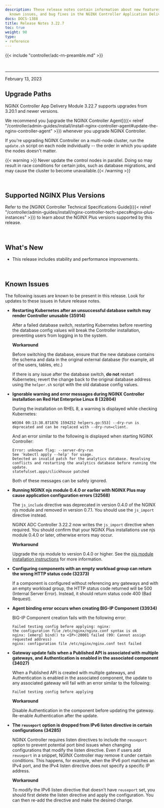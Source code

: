 ```yaml
---
description: These release notes contain information about new features, improvements,
  known issues, and bug fixes in the NGINX Controller Application Delivery Module.
docs: DOCS-1388
title: Release Notes 3.22.7
toc: true
weight: 90
type:
- reference
---
```



{{< include "controller/adc-rn-preamble.md" >}}

&nbsp;

---

February 13, 2023

## Upgrade Paths

NGINX Controller App Delivery Module 3.22.7 supports upgrades from 3.20.1 and newer versions.

We recommend you [upgrade the NGINX Controller Agent]({{< relref "/controller/admin-guides/install/install-nginx-controller-agent#update-the-nginx-controller-agent" >}}) whenever you upgrade NGINX Controller.

If you're upgrading NGINX Controller on a multi-node cluster, run the `update.sh` script on each node individually -- the order in which you update the nodes doesn't matter.

{{< warning >}} Never update the control nodes in parallel. Doing so may result in race conditions for certain jobs, such as database migrations, and may cause the cluster to become unavailable.{{< /warning >}}

<br>

## Supported NGINX Plus Versions

Refer to the [NGINX Controller Technical Specifications Guide]({{< relref "/controller/admin-guides/install/nginx-controller-tech-specs#nginx-plus-instances" >}}) to learn about the NGINX Plus versions supported by this release.

<br>

## What's New

- This release includes stability and performance improvements.

<br>

## Known Issues

The following issues are known to be present in this release. Look for updates to these issues in future release notes.

- **Restarting Kubernetes after an unsuccessful database switch may render Controller unusable (35914)**

  After a failed database switch, restarting Kubernetes before reverting the database config values will break the Controller installation, preventing users from logging in to the system.

  **Workaround**

  Before switching the database, ensure that the new database contains the schema and data in the original external database (for example, all of the users, tables, etc.)

  If there is any issue after the database switch, **do not** restart Kubernetes; revert the change back to the original database address using the `helper.sh` script with the old database config values.

- **Ignorable warning and error messages during NGINX Controller installation on Red Hat Enterprise Linux 8 (32804)**

  During the installation on RHEL 8, a warning is displayed while checking Kubernetes:

  ```text
  W0304 00:13:38.871876 1594252 helpers.go:553] --dry-run is deprecated and can be replaced with --dry-run=client.
  ```

  And an error similar to the following is displayed when starting NGINX Controller:

  ```text
  Error: unknown flag: --server-dry-run
  See 'kubectl apply --help' for usage.
  Detected an invalid patch for the analytics database. Resolving conflicts and restarting the analytics database before running the update.
  statefulset.apps/clickhouse patched
  ```

  Both of these messages can be safely ignored.

- **Running NGINX njs module 0.4.0 or earlier with NGINX Plus may cause application configuration errors (32568)**

  The `js_include` directive was deprecated in version 0.4.0 of the NGINX njs module and removed in version 0.7.1. You should use the `js_import` directive instead.

  NGINX ADC Controller 3.22.2 now writes the `js_import` directive when required. You should confirm that your NGINX Plus installations use njs module 0.4.0 or later, otherwise errors may occur.

  **Workaround**

  Upgrade the njs module to version 0.4.0 or higher. See the [njs module installation instructions](https://nginx.org/en/docs/njs/install.html) for more information.

- **Configuring components with an empty workload group can return the wrong HTTP status code (32373)**

  If a component is configured without referencing any gateways and with an empty workload group, the HTTP status code returned will be 500 (Internal Server Error).  Instead, it should return status code 400 (Bad Request).

- **Agent binding error occurs when creating BIG-IP Component (33934)**

  BIG-IP Component creation fails with the following error:

  ``` text
  Failed testing config before applying: nginx:
  the configuration file /etc/nginx/nginx.conf syntax is ok
  nginx: [emerg] bind() to <IP>:20001 failed (99: Cannot assign requested address)
  nginx: configuration file /etc/nginx/nginx.conf test failed
  ```

- **Gateway update fails when a Published API is associated with multiple gateways, and Authentication is enabled in the associated component (34027)**

  When a Published API is created with multiple gateways, and Authentication is enabled in the associated component, the update to any associated gateway will fail with an error similar to the following:

  ```text
  Failed testing config before applying
  ```

  **Workaround**

  Disable Authentication in the component before updating the gateway. Re-enable Authentication after the update.

- **The `reuseport` option is dropped from IPv6 listen directive in certain configurations (34285)**

  NGINX Controller requires listen directives to include the `reuseport` option to prevent potential port bind issues when changing configurations that modify the listen directive. Even if users add `reuseport` in a snippet, NGINX Controller may remove it under certain conditions. This happens, for example, when the IPv6 port matches an IPv4 port, and the IPv4 listen directive does not specify a specific IP address.

  **Workaround**

  To modify the IPv6 listen directive that doesn't have `reuseport` set, you should first delete the listen directive and apply the configuration. You can then re-add the directive and make the desired change.
